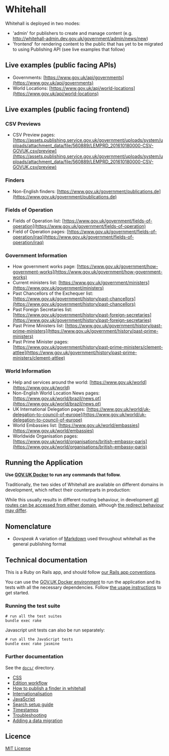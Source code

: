 # Whitehall

Whitehall is deployed in two modes:

- 'admin' for publishers to create and manage content (e.g. <http://whitehall-admin.dev.gov.uk/government/admin/news/new>)
- 'frontend' for rendering content to the public that has yet to be migrated to using Publishing API (see live examples that follow)

## Live examples (public facing APIs)

- Governments: [https://www.gov.uk/api/governments](https://www.gov.uk/api/governments)
- World Locations: [https://www.gov.uk/api/world-locations](https://www.gov.uk/api/world-locations)

## Live examples (public facing frontend)

### CSV Previews

- CSV Preview pages: [https://assets.publishing.service.gov.uk/government/uploads/system/uploads/attachment_data/file/560889/LEMPRD_201610180000-CSV-GOVUK.csv/preview](https://assets.publishing.service.gov.uk/government/uploads/system/uploads/attachment_data/file/560889/LEMPRD_201610180000-CSV-GOVUK.csv/preview)

### Finders

- Non-English finders: [https://www.gov.uk/government/publications.de](https://www.gov.uk/government/publications.de)

### Fields of Operation

- Fields of Operation list: [https://www.gov.uk/government/fields-of-operation](https://www.gov.uk/government/fields-of-operation)
- Field of Operation pages: [https://www.gov.uk/government/fields-of-operation/iraq](https://www.gov.uk/government/fields-of-operation/iraq)

### Government Information

- How government works page: [https://www.gov.uk/government/how-government-works](https://www.gov.uk/government/how-government-works)
- Current ministers list: [https://www.gov.uk/government/ministers](https://www.gov.uk/government/ministers)
- Past Chancellors of the Exchequer list: [https://www.gov.uk/government/history/past-chancellors](https://www.gov.uk/government/history/past-chancellors)
- Past Foreign Secretaries list: [https://www.gov.uk/government/history/past-foreign-secretaries](https://www.gov.uk/government/history/past-foreign-secretaries)
- Past Prime Ministers list: [https://www.gov.uk/government/history/past-prime-ministers](https://www.gov.uk/government/history/past-prime-ministers)
- Past Prime Minister pages: [https://www.gov.uk/government/history/past-prime-ministers/clement-attlee](https://www.gov.uk/government/history/past-prime-ministers/clement-attlee)

### World Information

- Help and services around the world: [https://www.gov.uk/world](https://www.gov.uk/world)
- Non-English World Location News pages: [https://www.gov.uk/world/brazil/news.pt](https://www.gov.uk/world/brazil/news.pt)
- UK International Delegation pages: [https://www.gov.uk/world/uk-delegation-to-council-of-europe](https://www.gov.uk/world/uk-delegation-to-council-of-europe)
- World Embassies list: [https://www.gov.uk/world/embassies](https://www.gov.uk/world/embassies)
- Worldwide Organisation pages: [https://www.gov.uk/world/organisations/british-embassy-paris](https://www.gov.uk/world/organisations/british-embassy-paris)

## Running the Application

**Use [GOV.UK Docker](https://github.com/alphagov/govuk-docker) to run any commands that follow.**

Traditionally, the two sides of Whitehall are available on different domains in development, which reflect their counterparts in production:

While this usually results in different routing behaviour, in development [all routes can be accessed from either domain](https://github.com/alphagov/whitehall/blob/main/config/routes.rb#L3-L5), although [the redirect behaviour may differ](https://github.com/alphagov/whitehall/blob/main/config/routes.rb#L25-L28).

## Nomenclature

- *Govspeak* A variation of [Markdown](https://daringfireball.net/projects/markdown) used throughout whitehall as the general publishing format

## Technical documentation

This is a Ruby on Rails app, and should follow [our Rails app conventions](https://docs.publishing.service.gov.uk/manual/conventions-for-rails-applications.html).

You can use the [GOV.UK Docker environment](https://github.com/alphagov/govuk-docker) to run the application and its tests with all the necessary dependencies. Follow [the usage instructions](https://github.com/alphagov/govuk-docker#usage) to get started.

### Running the test suite

```
# run all the test suites
bundle exec rake
```

Javascript unit tests can also be run separately:

```
# run all the JavaScript tests
bundle exec rake jasmine
```

### Further documentation

See the [`docs/`](docs/) directory.

- [CSS](docs/css.md)
- [Edition workflow](docs/edition_workflow.md)
- [How to publish a finder in whitehall](docs/finders.md)
- [Internationalisation](docs/internationalisation_guide.md)
- [JavaScript](docs/javascript.md)
- [Search setup guide](docs/search_setup_guide.md)
- [Timestamps](docs/timestamps.md)
- [Troubleshooting](docs/troubleshooting.md)
- [Adding a data migration](db/data_migration/README.md)

## Licence

[MIT License](LICENCE)
